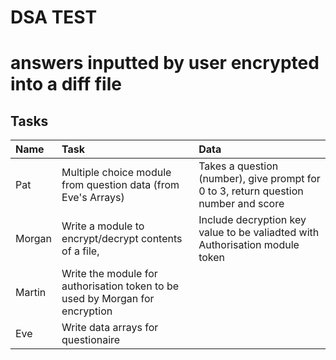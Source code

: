 # DSA TEST

# answers inputted by user encrypted into a diff file


## Tasks

| Name   | Task                                                                         | Data                                                                                |
| :----- | :--------------------------------------------------------------------------- | :---------------------------------------------------------------------------------- |
| Pat    | Multiple choice module from question data (from Eve's Arrays)                | Takes a question (number), give prompt for 0 to 3, return question number and score |
| Morgan | Write a module to encrypt/decrypt contents of a file,                        | Include decryption key value to be valiadted with Authorisation module token        |
| Martin | Write the module for authorisation token to be used by Morgan for encryption |
| Eve    | Write data arrays for questionaire                                           |